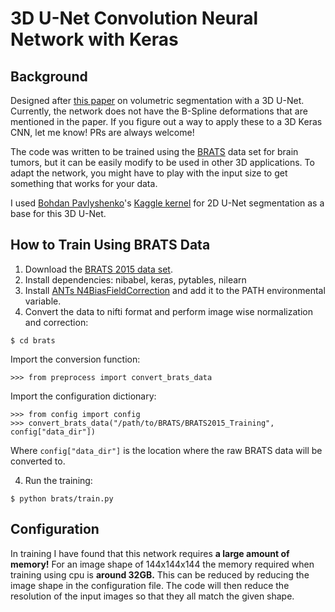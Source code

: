 # 3D U-Net Convolution Neural Network with Keras
## Background
Designed after [this paper](http://lmb.informatik.uni-freiburg.de/Publications/2016/CABR16/cicek16miccai.pdf) on 
volumetric segmentation with a 3D U-Net. Currently, the network does not have the B-Spline deformations
that are mentioned in the paper. If you figure out a way to apply these to a 3D Keras CNN, let me know! PRs are always
welcome!

The code was written to be trained using the 
[BRATS](https://sites.google.com/site/braintumorsegmentation/home/brats2015) data set for brain tumors, but it can
be easily modify to be used in other 3D applications. To adapt the network, you might have to play with the input size
to get something that works for your data.

I used [Bohdan Pavlyshenko](https://www.kaggle.com/bpavlyshenko)'s 
[Kaggle kernel](https://www.kaggle.com/bpavlyshenko/data-science-bowl-2017/nodules-segmentation) for 2D U-Net
segmentation as a base for this 3D U-Net.

## How to Train Using BRATS Data
1. Download the [BRATS 2015 data set](https://sites.google.com/site/braintumorsegmentation/home/brats2015).
2. Install dependencies: 
nibabel,
keras,
pytables,
nilearn
3. Install [ANTs N4BiasFieldCorrection](https://github.com/stnava/ANTs/releases) and add it to the PATH environmental
variable.
4. Convert the data to nifti format and perform image wise normalization and correction:
```
$ cd brats
```
Import the conversion function:
```
>>> from preprocess import convert_brats_data
```
Import the configuration dictionary:
```
>>> from config import config
>>> convert_brats_data("/path/to/BRATS/BRATS2015_Training",  config["data_dir"])
```
Where ```config["data_dir"]``` is the location where the raw BRATS data will be converted to.

4. Run the training:
```
$ python brats/train.py
```

## Configuration
In training I have found that this network requires **a large amount of memory!**
For an image shape of 144x144x144 the memory required when training using cpu is **around 32GB.**
This can be reduced by reducing the image shape in the configuration file.
The code will then reduce the resolution of the input images so that they all match the given shape.

